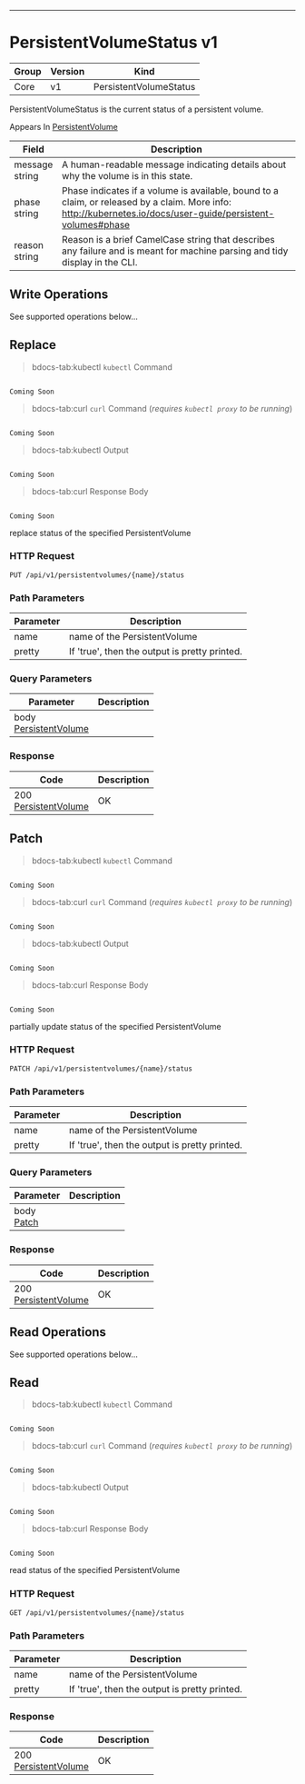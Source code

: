 

-----------
# PersistentVolumeStatus v1



Group        | Version     | Kind
------------ | ---------- | -----------
Core | v1 | PersistentVolumeStatus







PersistentVolumeStatus is the current status of a persistent volume.

<aside class="notice">
Appears In <a href="#persistentvolume-v1">PersistentVolume</a> </aside>

Field        | Description
------------ | -----------
message <br /> string | A human-readable message indicating details about why the volume is in this state.
phase <br /> string | Phase indicates if a volume is available, bound to a claim, or released by a claim. More info: http://kubernetes.io/docs/user-guide/persistent-volumes#phase
reason <br /> string | Reason is a brief CamelCase string that describes any failure and is meant for machine parsing and tidy display in the CLI.





## <strong>Write Operations</strong>

See supported operations below...

## Replace

>bdocs-tab:kubectl `kubectl` Command

```bdocs-tab:kubectl_shell

Coming Soon

```

>bdocs-tab:curl `curl` Command (*requires `kubectl proxy` to be running*)

```bdocs-tab:curl_shell

Coming Soon

```

>bdocs-tab:kubectl Output

```bdocs-tab:kubectl_json

Coming Soon

```
>bdocs-tab:curl Response Body

```bdocs-tab:curl_json

Coming Soon

```



replace status of the specified PersistentVolume

### HTTP Request

`PUT /api/v1/persistentvolumes/{name}/status`

### Path Parameters

Parameter    | Description
------------ | -----------
name <br />  | name of the PersistentVolume
pretty <br />  | If 'true', then the output is pretty printed.

### Query Parameters

Parameter    | Description
------------ | -----------
body <br /> [PersistentVolume](#persistentvolume-v1) | 

### Response

Code         | Description
------------ | -----------
200 <br /> [PersistentVolume](#persistentvolume-v1) | OK


## Patch

>bdocs-tab:kubectl `kubectl` Command

```bdocs-tab:kubectl_shell

Coming Soon

```

>bdocs-tab:curl `curl` Command (*requires `kubectl proxy` to be running*)

```bdocs-tab:curl_shell

Coming Soon

```

>bdocs-tab:kubectl Output

```bdocs-tab:kubectl_json

Coming Soon

```
>bdocs-tab:curl Response Body

```bdocs-tab:curl_json

Coming Soon

```



partially update status of the specified PersistentVolume

### HTTP Request

`PATCH /api/v1/persistentvolumes/{name}/status`

### Path Parameters

Parameter    | Description
------------ | -----------
name <br />  | name of the PersistentVolume
pretty <br />  | If 'true', then the output is pretty printed.

### Query Parameters

Parameter    | Description
------------ | -----------
body <br /> [Patch](#patch-unversioned) | 

### Response

Code         | Description
------------ | -----------
200 <br /> [PersistentVolume](#persistentvolume-v1) | OK



## <strong>Read Operations</strong>

See supported operations below...

## Read

>bdocs-tab:kubectl `kubectl` Command

```bdocs-tab:kubectl_shell

Coming Soon

```

>bdocs-tab:curl `curl` Command (*requires `kubectl proxy` to be running*)

```bdocs-tab:curl_shell

Coming Soon

```

>bdocs-tab:kubectl Output

```bdocs-tab:kubectl_json

Coming Soon

```
>bdocs-tab:curl Response Body

```bdocs-tab:curl_json

Coming Soon

```



read status of the specified PersistentVolume

### HTTP Request

`GET /api/v1/persistentvolumes/{name}/status`

### Path Parameters

Parameter    | Description
------------ | -----------
name <br />  | name of the PersistentVolume
pretty <br />  | If 'true', then the output is pretty printed.


### Response

Code         | Description
------------ | -----------
200 <br /> [PersistentVolume](#persistentvolume-v1) | OK




